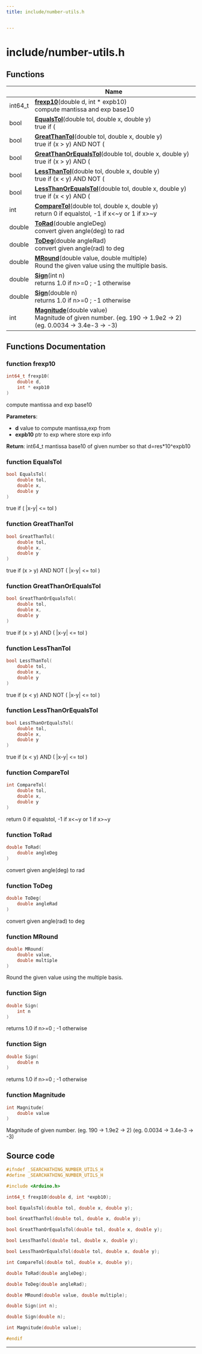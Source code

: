 ```yaml
---
title: include/number-utils.h


---
```


# include/number-utils.h












## Functions

|                | Name           |
| -------------- | -------------- |
| int64_t | **[frexp10](https://github.com/devel0/iot-utils/tree/main/data/api/Files/number-utils_8h.md#function-frexp10)**(double d, int * expb10) <br>compute mantissa and exp base10  |
| bool | **[EqualsTol](https://github.com/devel0/iot-utils/tree/main/data/api/Files/number-utils_8h.md#function-equalstol)**(double tol, double x, double y) <br>true if ( |x-y| <= tol )  |
| bool | **[GreatThanTol](https://github.com/devel0/iot-utils/tree/main/data/api/Files/number-utils_8h.md#function-greatthantol)**(double tol, double x, double y) <br>true if (x > y) AND NOT ( |x-y| <= tol )  |
| bool | **[GreatThanOrEqualsTol](https://github.com/devel0/iot-utils/tree/main/data/api/Files/number-utils_8h.md#function-greatthanorequalstol)**(double tol, double x, double y) <br>true if (x > y) AND ( |x-y| <= tol )  |
| bool | **[LessThanTol](https://github.com/devel0/iot-utils/tree/main/data/api/Files/number-utils_8h.md#function-lessthantol)**(double tol, double x, double y) <br>true if (x < y) AND NOT ( |x-y| <= tol )  |
| bool | **[LessThanOrEqualsTol](https://github.com/devel0/iot-utils/tree/main/data/api/Files/number-utils_8h.md#function-lessthanorequalstol)**(double tol, double x, double y) <br>true if (x < y) AND ( |x-y| <= tol )  |
| int | **[CompareTol](https://github.com/devel0/iot-utils/tree/main/data/api/Files/number-utils_8h.md#function-comparetol)**(double tol, double x, double y) <br>return 0 if equalstol, -1 if x<~y or 1 if x>~y  |
| double | **[ToRad](https://github.com/devel0/iot-utils/tree/main/data/api/Files/number-utils_8h.md#function-torad)**(double angleDeg) <br>convert given angle(deg) to rad  |
| double | **[ToDeg](https://github.com/devel0/iot-utils/tree/main/data/api/Files/number-utils_8h.md#function-todeg)**(double angleRad) <br>convert given angle(rad) to deg  |
| double | **[MRound](https://github.com/devel0/iot-utils/tree/main/data/api/Files/number-utils_8h.md#function-mround)**(double value, double multiple) <br>Round the given value using the multiple basis.  |
| double | **[Sign](https://github.com/devel0/iot-utils/tree/main/data/api/Files/number-utils_8h.md#function-sign)**(int n) <br>returns 1.0 if n>=0 ; -1 otherwise  |
| double | **[Sign](https://github.com/devel0/iot-utils/tree/main/data/api/Files/number-utils_8h.md#function-sign)**(double n) <br>returns 1.0 if n>=0 ; -1 otherwise  |
| int | **[Magnitude](https://github.com/devel0/iot-utils/tree/main/data/api/Files/number-utils_8h.md#function-magnitude)**(double value) <br>Magnitude of given number. (eg. 190 -> 1.9e2 -> 2) (eg. 0.0034 -> 3.4e-3 -> -3)  |








## Functions Documentation

### function frexp10

```cpp
int64_t frexp10(
    double d,
    int * expb10
)
```

compute mantissa and exp base10 

**Parameters**: 

  * **d** value to compute mantissa,exp from 
  * **expb10** ptr to exp where store exp info 







**Return**: int64_t mantissa base10 of given number so that d=res*10^expb10 





















### function EqualsTol

```cpp
bool EqualsTol(
    double tol,
    double x,
    double y
)
```

true if ( |x-y| <= tol ) 




























### function GreatThanTol

```cpp
bool GreatThanTol(
    double tol,
    double x,
    double y
)
```

true if (x > y) AND NOT ( |x-y| <= tol ) 




























### function GreatThanOrEqualsTol

```cpp
bool GreatThanOrEqualsTol(
    double tol,
    double x,
    double y
)
```

true if (x > y) AND ( |x-y| <= tol ) 




























### function LessThanTol

```cpp
bool LessThanTol(
    double tol,
    double x,
    double y
)
```

true if (x < y) AND NOT ( |x-y| <= tol ) 




























### function LessThanOrEqualsTol

```cpp
bool LessThanOrEqualsTol(
    double tol,
    double x,
    double y
)
```

true if (x < y) AND ( |x-y| <= tol ) 




























### function CompareTol

```cpp
int CompareTol(
    double tol,
    double x,
    double y
)
```

return 0 if equalstol, -1 if x<~y or 1 if x>~y 




























### function ToRad

```cpp
double ToRad(
    double angleDeg
)
```

convert given angle(deg) to rad 




























### function ToDeg

```cpp
double ToDeg(
    double angleRad
)
```

convert given angle(rad) to deg 




























### function MRound

```cpp
double MRound(
    double value,
    double multiple
)
```

Round the given value using the multiple basis. 




























### function Sign

```cpp
double Sign(
    int n
)
```

returns 1.0 if n>=0 ; -1 otherwise 




























### function Sign

```cpp
double Sign(
    double n
)
```

returns 1.0 if n>=0 ; -1 otherwise 




























### function Magnitude

```cpp
int Magnitude(
    double value
)
```

Magnitude of given number. (eg. 190 -> 1.9e2 -> 2) (eg. 0.0034 -> 3.4e-3 -> -3) 
































## Source code

```cpp
#ifndef _SEARCHATHING_NUMBER_UTILS_H
#define _SEARCHATHING_NUMBER_UTILS_H

#include <Arduino.h>

int64_t frexp10(double d, int *expb10);

bool EqualsTol(double tol, double x, double y);

bool GreatThanTol(double tol, double x, double y);

bool GreatThanOrEqualsTol(double tol, double x, double y);

bool LessThanTol(double tol, double x, double y);

bool LessThanOrEqualsTol(double tol, double x, double y);

int CompareTol(double tol, double x, double y);

double ToRad(double angleDeg);

double ToDeg(double angleRad);

double MRound(double value, double multiple);

double Sign(int n);

double Sign(double n);

int Magnitude(double value);

#endif
```


-------------------------------


